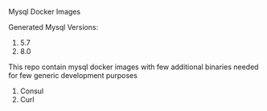 Mysql Docker Images

Generated Mysql Versions:

1. 5.7
2. 8.0

This repo contain mysql docker images with few additional binaries needed for few generic development purposes

1. Consul
2. Curl
